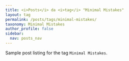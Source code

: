 ```yaml
---
title: <i>Posts</i> da <i>tag</i> "Minimal Mistakes"
layout: tag
permalink: /posts/tags/minimal-mistakes/
taxonomy: Minimal Mistakes
author_profile: false
sidebar:
  nav: posts_nav
---
```


Sample post listing for the tag `Minimal Mistakes`.
